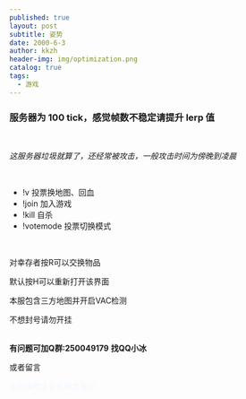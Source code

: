 ```yaml
---
published: true
layout: post
subtitle: 姿势
date: 2000-6-3
author: kkzh
header-img: img/optimization.png
catalog: true
tags:
  - 游戏
---
```


 
### 服务器为 100 tick，感觉帧数不稳定请提升 lerp 值 

<br>

 _这服务器垃圾就算了，还经常被攻击，一般攻击时间为傍晚到凌晨_ 
 
 <br>
  
- !v  投票换地图、回血
- !join 加入游戏
- !kill 自杀
- !votemode  投票切换模式
<br>

对幸存者按R可以交换物品
  
 默认按H可以重新打开该界面
 
本服包含三方地图并开启VAC检测

不想封号请勿开挂<br><br>
  
**有问题可加Q群:250049179**
**找QQ小冰**  

或者留言

<font color=#F0F8FF>出的操作才会有中文提示</font>